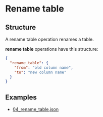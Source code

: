 # Rename table

## Structure

A rename table operation renames a table.

**rename table** operations have this structure:

```json
{
  "rename_table": {
    "from": "old column name",
    "to": "new column name"
  }
}
```

## Examples

- [04_rename_table.json](../../examples/04_rename_table.json)
